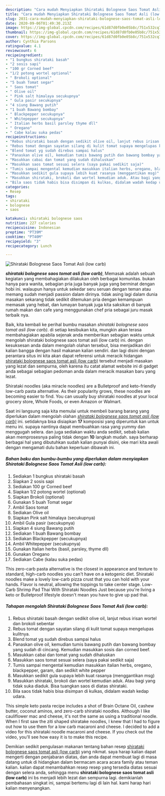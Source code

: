 ```yaml
---
description: "Cara mudah Menyiapkan Shirataki Bolognese Saos Tomat Asli (low carb) Lezat"
title: "Cara mudah Menyiapkan Shirataki Bolognese Saos Tomat Asli (low carb) Lezat"
slug: 2031-cara-mudah-menyiapkan-shirataki-bolognese-saos-tomat-asli-low-carb-lezat
date: 2020-09-06T01:49:30.213Z
image: https://img-global.cpcdn.com/recipes/61d87d0fb0e05b8c/751x532cq70/shirataki-bolognese-saos-tomat-asli-low-carb-foto-resep-utama.jpg
thumbnail: https://img-global.cpcdn.com/recipes/61d87d0fb0e05b8c/751x532cq70/shirataki-bolognese-saos-tomat-asli-low-carb-foto-resep-utama.jpg
cover: https://img-global.cpcdn.com/recipes/61d87d0fb0e05b8c/751x532cq70/shirataki-bolognese-saos-tomat-asli-low-carb-foto-resep-utama.jpg
author: Cynthia Parsons
ratingvalue: 4.1
reviewcount: 6
recipeingredient:
- "1 bungkus shirataki basah"
- "2 sosis sapi"
- "100 gr Corned beef"
- "1/2 potong wortel optional"
- " Brokoli optional"
- "5 buah Tomat segar"
- " Saos tomat"
- " Olive oil"
- " Pink salt himalaya secukupnya"
- " Gula pasir secukupnya"
- "4 siung Bawang putih"
- "1 buah Bawang bombay"
- " Blackpepper secukupnya"
- " Whitepepper secukupnya"
- " Italian herbs basil parsley thyme dll"
- " Oregano"
- " Cabe kalau suka pedas"
recipeinstructions:
- "Rebus shirataki basah dengan sedikit olive oil, lanjut rebus irisan wortel dan brokoli sebentar"
- "Rebus tomat dengan sayatan silang di kulit tomat supaya mengelupas kulitnya."
- "Blend tomat yg sudah direbus sampai halus"
- "Panaskan olive oil, kemudian tumis bawang putih dan bawang bombay yang sudah di cincang. Kemudian masukkan sosis dan corned beef."
- "Masukkan cabai dan tomat yang sudah dihaluskan"
- "Masukkan saos tomat sesuai selera (saya pakai sedikit saja)"
- "Tumis sampai mengental kemudian masukkan italian herbs, oregano, blackpepper, garam, dan sedikit white pepper"
- "Masukkan sedikit gula supaya lebih kuat rasanya (menggantikan msg)"
- "Masukkan shirataki, brokoli dan wortel kemudian aduk. Atau bagi yang tidak suka diaduk. Bisa tuangkan saos di diatas shirataki."
- "Bila saos tidak habis bisa disimpan di kulkas, didalam wadah kedap udara."
categories:
- Resep
tags:
- shirataki
- bolognese
- saos

katakunci: shirataki bolognese saos 
nutrition: 227 calories
recipecuisine: Indonesian
preptime: "PT39M"
cooktime: "PT40M"
recipeyield: "3"
recipecategory: Lunch

---
```



![Shirataki Bolognese Saos Tomat Asli (low carb)](https://img-global.cpcdn.com/recipes/61d87d0fb0e05b8c/751x532cq70/shirataki-bolognese-saos-tomat-asli-low-carb-foto-resep-utama.jpg)

<b><i>shirataki bolognese saos tomat asli (low carb)</i></b>, Memasak adalah sebuah kegiatan yang membahagiakan dilakukan oleh berbagai komunitas. bukan hanya para wanita, sebagian pria juga banyak juga yang berminat dengan hobi ini. walaupun hanya untuk sekedar seru seruan dengan teman atau memang sudah menjadi passion dalam dirinya. tidak asing lagi dalam dunia masakan sekarang tidak sedikit ditemukan pria dengan kemampuan memasak yang hebat, dan lumayan banyak juga kita saksikan di banyak rumah makan dan cafe yang menggunakan chef pria sebagai juru masak terbaik nya.

Baik, kita kembali ke perihal bumbu masakan <i>shirataki bolognese saos tomat asli (low carb)</i>. di setiap kesibukan kita, mungkin akan terasa membahagiakan apabila sejenak anda memberikan sebagian waktu untuk mengolah shirataki bolognese saos tomat asli (low carb) ini. dengan kesuksesan anda dalam mengolah olahan tersebut, bisa menjadikan diri kalian bangga dengan hasil makanan kalian sendiri. dan lagi disini dengan perantara situs ini kita akan dapat referensi untuk meracik hidangan <u>shirataki bolognese saos tomat asli (low carb)</u> tersebut menjadi masakan yang lezat dan sempurna, oleh karena itu catat alamat website ini di gadget anda sebagai sebagian pedoman anda dalam meracik masakan baru yang lezat.

Shirataki noodles (aka miracle noodles) are a Bulletproof and keto-friendly low-carb pasta alternative. As their popularity grows, these noodles are becoming easier to find. You can usually buy shirataki noodles at your local grocery store, Whole Foods, or even Amazon or Walmart.


Saat ini langsung saja kita memulai untuk membeli barang barang yang diperlukan dalam mengolah olahan <u><i>shirataki bolognese saos tomat asli (low carb)</i></u> ini. setidaknya bisa disiapkan <b>17</b> komposisi yang diperuntuk kan untuk menu ini. supaya nantinya dapat membuahkan rasa yang yummy dan menggugah selera. dan juga sediakan waktu anda sedikit, sebab kalian akan memprosesnya paling tidak dengan <b>10</b> langkah mudah. saya berharap berbagai hal yang dibutuhkan sudah kalian punyai disini, oke mari kita awali dengan mengamati dulu bahan keperluan dibawah ini.

<!--inarticleads1-->

##### Bahan baku dan bumbu-bumbu yang diperlukan dalam menyiapkan Shirataki Bolognese Saos Tomat Asli (low carb):

1. Sediakan 1 bungkus shirataki basah
1. Siapkan 2 sosis sapi
1. Sediakan 100 gr Corned beef
1. Siapkan 1/2 potong wortel (optional)
1. Siapkan  Brokoli (optional)
1. Gunakan 5 buah Tomat segar
1. Ambil  Saos tomat
1. Sediakan  Olive oil
1. Siapkan  Pink salt himalaya (secukupnya)
1. Ambil  Gula pasir (secukupnya)
1. Siapkan 4 siung Bawang putih
1. Sediakan 1 buah Bawang bombay
1. Sediakan  Blackpepper (secukupnya)
1. Ambil  Whitepepper (secukupnya)
1. Gunakan  Italian herbs (basil, parsley, thyme dll)
1. Gunakan  Oregano
1. Sediakan  Cabe (kalau suka pedas)


This zero-carb pasta alternative is the closest in appearance and texture to standard, high-carb noodles you can&#39;t have on a ketogenic diet. Shirataki noodles make a lovely low-carb pizza crust that you can hold with your hands. Flavor is neutral, allowing the toppings to take center stage. Low-Carb Shrimp Pad Thai With Shirataki Noodles Just because you&#39;re living a keto or Bulletproof lifestyle doesn&#39;t mean you have to give up pad thai. 

<!--inarticleads2-->

##### Tahapan mengolah Shirataki Bolognese Saos Tomat Asli (low carb):

1. Rebus shirataki basah dengan sedikit olive oil, lanjut rebus irisan wortel dan brokoli sebentar
1. Rebus tomat dengan sayatan silang di kulit tomat supaya mengelupas kulitnya.
1. Blend tomat yg sudah direbus sampai halus
1. Panaskan olive oil, kemudian tumis bawang putih dan bawang bombay yang sudah di cincang. Kemudian masukkan sosis dan corned beef.
1. Masukkan cabai dan tomat yang sudah dihaluskan
1. Masukkan saos tomat sesuai selera (saya pakai sedikit saja)
1. Tumis sampai mengental kemudian masukkan italian herbs, oregano, blackpepper, garam, dan sedikit white pepper
1. Masukkan sedikit gula supaya lebih kuat rasanya (menggantikan msg)
1. Masukkan shirataki, brokoli dan wortel kemudian aduk. Atau bagi yang tidak suka diaduk. Bisa tuangkan saos di diatas shirataki.
1. Bila saos tidak habis bisa disimpan di kulkas, didalam wadah kedap udara.


This simple keto pasta recipe includes a shot of Brain Octane Oil, cashew butter, coconut aminos, and zero-carb shirataki noodles. Although I like cauliflower mac and cheese, it&#39;s not the same as using a traditional noodle. When I first saw the ziti shaped shiratake noodles, I knew that I had to figure out how to use them for a low carb macaroni and cheese. I decided to add a video for this shirataki noodle macaroni and cheese. If you check out the video, you&#39;ll see how easy it is to make this recipe. 

Demikian sedikit pengulasan makanan tentang bahan resep <u>shirataki bolognese saos tomat asli (low carb)</u> yang nikmat. saya harap kalian dapat mengerti dengan penjabaran diatas, dan anda dapat membuat lagi di masa datang untuk di hidangkan dalam bermacam acara acara family atau teman kalian. kalian dapat menambahkan resep resep yang tersedia diatas sesuai dengan selera anda, sehingga menu <b>shirataki bolognese saos tomat asli (low carb)</b> ini bs menjadi lebih lezat dan sempurna lagi. demikianlah pembahasan singkat ini, sampai bertemu lagi di lain hal. kami harap hari kalian menyenangkan.
